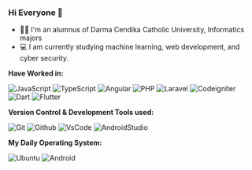 ### Hi Everyone 👋

- 👨‍🎓️ I'm an alumnus of Darma Cendika Catholic University, Informatics majors
- 💻️ I am currently studying machine learning, web development, and cyber security.

**Have Worked in:**
<p>
  <img alt="JavaScript" src="https://img.shields.io/badge/JavaScript-F7DF1E?logo=javascript&logoColor=black&style=flat" />
  <img alt="TypeScript" src="https://img.shields.io/badge/TypeScript-3178C6?logo=typescript&logoColor=white&style=flat" />
  <img alt="Angular" src="https://img.shields.io/badge/Angular-DD0031?logo=angular&logoColor=white&style=flat" />
  <img alt="PHP" src="https://img.shields.io/badge/PHP-777BB4?logo=php&logoColor=white&style=flat" />
  <img alt="Laravel" src="https://img.shields.io/badge/Laravel-FF2D20?logo=laravel&logoColor=white&style=flat" />
  <img alt="Codeigniter" src="https://img.shields.io/badge/CodeIgniter-EF4223?logo=codeigniter&logoColor=white&style=flat" />
  <img alt="Dart" src="https://img.shields.io/badge/Dart-0175C2?logo=dart&logoColor=white&style=flat" />
  <img alt="Flutter" src="https://img.shields.io/badge/Flutter-02569B?logo=flutter&logoColor=white&style=flat" />
</p>

**Version Control & Development Tools used:**
<p>
  <img alt="Git" src="https://img.shields.io/badge/Git-F05032?logo=git&logoColor=white&style=flat" />
  <img alt="Github" src="https://img.shields.io/badge/Github-181717?logo=github&logoColor=white&style=flat" />
  <img alt="VsCode" src="https://img.shields.io/badge/Vs Code-007ACC?logo=visualstudiocode&logoColor=white&style=flat" />
  <img alt="AndroidStudio" src="https://img.shields.io/badge/Android Studio-3DDC84?logo=androidstudio&logoColor=white&style=flat" />
</p>

**My Daily Operating System:**
<p>
  <img alt="Ubuntu" src="https://img.shields.io/badge/Ubuntu-E95420?logo=ubuntu&logoColor=white&style=flat" />
  <img alt="Android" src="https://img.shields.io/badge/Android-3DDC84?logo=android&logoColor=white&style=flat" />
</p>
